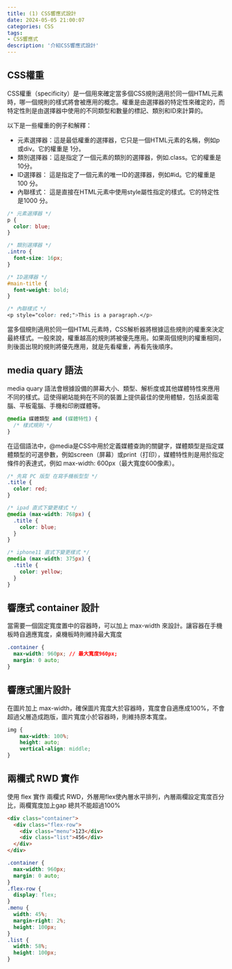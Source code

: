 ```yaml
---
title: (1) CSS響應式設計
date: 2024-05-05 21:00:07
categories: CSS
tags: 
- CSS響應式
description: '介紹CSS響應式設計'
---
```


## CSS權重

CSS權重（specificity）是一個用來確定當多個CSS規則適用於同一個HTML元素時，哪一個規則的樣式將會被應用的概念。權重是由選擇器的特定性來確定的，而特定性則是由選擇器中使用的不同類型和數量的標記、類別和ID來計算的。

以下是一些權重的例子和解釋：

- 元素選擇器：這是最低權重的選擇器，它只是一個HTML元素的名稱，例如p或div。它的權重是 1分。
- 類別選擇器：這是指定了一個元素的類別的選擇器，例如.class。它的權重是10分。
- ID選擇器：  這是指定了一個元素的唯一ID的選擇器，例如#id。它的權重是 100 分。
- 內聯樣式： 這是直接在HTML元素中使用style屬性指定的樣式。它的特定性是1000 分。

``` css
/* 元素選擇器 */
p {
  color: blue;
}

/* 類別選擇器 */
.intro {
  font-size: 16px;
}

/* ID選擇器 */
#main-title {
  font-weight: bold;
}

/* 內聯樣式 */
<p style="color: red;">This is a paragraph.</p>
```

當多個規則適用於同一個HTML元素時，CSS解析器將根據這些規則的權重來決定最終樣式。一般來說，權重越高的規則將被優先應用。如果兩個規則的權重相同，則後面出現的規則將優先應用，就是先看權重，再看先後順序。

## media quary 語法

 media quary 語法會根據設備的屏幕大小、類型、解析度或其他媒體特性來應用不同的樣式。這使得網站能夠在不同的裝置上提供最佳的使用體驗，包括桌面電腦、平板電腦、手機和印刷媒體等。

``` css
@media 媒體類型 and (媒體特性) {
  /* 樣式規則 */
}
```

在這個語法中，@media是CSS中用於定義媒體查詢的關鍵字，媒體類型是指定媒體類型的可選參數，例如screen（屏幕）或print（打印），媒體特性則是用於指定條件的表達式，例如 max-width: 600px（最大寬度600像素）。


``` css
/* 先寫 PC 版型 在寫手機板型型 */
.title {
  color: red;
}

/* ipad 直式下變更樣式 */
@media (max-width: 768px) {
  .title {
    color: blue;
  }
}

/* iphone11 直式下變更樣式 */
@media (max-width: 375px) {
  .title {
    color: yellow;
  }
}
```

## 響應式 container 設計

當需要一個固定寬度置中的容器時，可以加上 max-width 來設計。讓容器在手機板時自適應寬度，桌機板時則維持最大寬度

``` css
.container {
  max-width: 960px; // 最大寬度960px;
  margin: 0 auto;
}
```

## 響應式圖片設計

在圖片加上 max-width，確保圖片寬度大於容器時，寬度會自適應成100%，不會超過父層造成跑版，圖片寬度小於容器時，則維持原本寬度。

``` css
img {
	max-width: 100%;
	height: auto;
	vertical-align: middle;
}
```


## 兩欄式 RWD 實作

使用 flex 實作 兩欄式 RWD，外層用flex使內層水平排列，內層兩欄設定寬度百分比，兩欄寬度加上gap 總共不能超過100%

``` html
<div class="container">
  <div class="flex-row">
    <div class="menu">123</div>
    <div class="list">456</div>
  </div>
</div>
```

``` css
.container {
  max-width: 960px;
  margin: 0 auto;
}
.flex-row {
  display: flex;
}
.menu {
  width: 45%;
  margin-right: 2%;
  height: 100px;
} 
.list {
  width: 58%;
  height: 100px;
}
```

